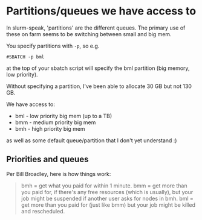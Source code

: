 # Partitions/queues we have access to

In slurm-speak, 'partitions' are the different queues. The primary use
of these on farm seems to be switching between small and big mem.

You specify partitions with `-p`, so e.g.

```
#SBATCH -p bml                                                                 
```

at the top of your sbatch script will specify the bml partition (big
memory, low priority).

Without specifying a partition, I've been able to allocate 30 GB but not
130 GB.

We have access to:

* bml - low priority big mem (up to a TB)
* bmm - medium priority big mem
* bmh - high priority big mem

as well as some default queue/partition that I don't yet understand :)

## Priorities and queues

Per Bill Broadley, here is how things work:

> bmh = get what you paid for within 1 minute.
> bmm = get more than you paid for, if there's any free resources (which is usually), but your job
> might be suspended if another user asks for nodes in bmh.
> bml = get more than you paid for (just like bmm) but your job might be killed and rescheduled.
